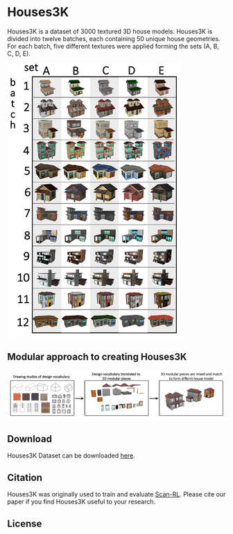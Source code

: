 # Houses3K

Houses3K is a dataset of 3000 textured 3D house models. Houses3K  is divided into twelve batches, each containing 50 unique house geometries. For each batch, five different textures were applied forming the sets (A, B, C, D, E).

<img src='imgs/Dataset_Table.png' width="400"/>


## Modular approach to creating Houses3K
<img src='imgs/modular.png' width="600"/>

## Download
Houses3K Dataset can be downloaded  [here](https://drive.google.com/drive/folders/1fb5gGBxFIibvHrsJGquO6N8rqKSbkIZB?usp=sharing).


## Citation

Houses3K was originally used to train and evaluate [Scan-RL](https://github.com/darylperalta/ScanRL). Please cite our paper if you find Houses3K useful to your research.

## License
